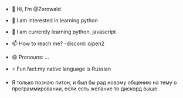 - 👋 Hi, I’m @Zerowald
- 👀 I am interested in learning python 
- 🌱 I am currently learning python, javascript
  
- 📫 How to reach me? -discord: qipen2
- 😄 Pronouns: ...
- ⚡ Fun fact:my native language is Russian
- Я только познаю питон, и был бы рад новому общению на тему о программировании, если есть желание то дискорд выше.
<!---
Zerowald/Zerowald is a ✨ special ✨ repository because its `README.md` (this file) appears on your GitHub profile.
You can click the Preview link to take a look at your changes.
--->
